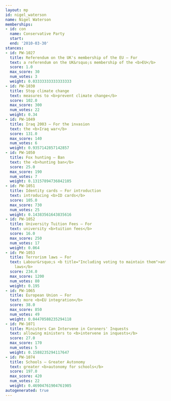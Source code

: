 ```yaml
---
layout: mp
id: nigel_waterson
name: Nigel Waterson
memberships:
- id: con
  name: Conservative Party
  start: 
  end: '2010-03-30'
stances:
- id: PW-1027
  title: Referendum on the UK's membership of the EU — For
  text: a referendum on the UK&rsquo;s membership of the <b>EU</b>
  score: 1.0
  max_score: 30
  num_votes: 3
  weight: 0.03333333333333333
- id: PW-1030
  title: Stop climate change
  text: measures to <b>prevent climate change</b>
  score: 102.0
  max_score: 300
  num_votes: 22
  weight: 0.34
- id: PW-1049
  title: Iraq 2003 — For the invasion
  text: the <b>Iraq war</b>
  score: 131.0
  max_score: 140
  num_votes: 6
  weight: 0.9357142857142857
- id: PW-1050
  title: Fox hunting — Ban
  text: the <b>hunting ban</b>
  score: 25.0
  max_score: 190
  num_votes: 7
  weight: 0.13157894736842105
- id: PW-1051
  title: Identity cards — For introduction
  text: introducing <b>ID cards</b>
  score: 105.0
  max_score: 730
  num_votes: 25
  weight: 0.14383561643835616
- id: PW-1052
  title: University Tuition Fees — For
  text: university <b>tuition fees</b>
  score: 16.0
  max_score: 250
  num_votes: 17
  weight: 0.064
- id: PW-1053
  title: Terrorism laws — For
  text: Labour&rsquo;s <b title="Including voting to maintain them">anti-terrorism
    laws</b>
  score: 234.0
  max_score: 1200
  num_votes: 80
  weight: 0.195
- id: PW-1065
  title: European Union — For
  text: more <b>EU integration</b>
  score: 38.0
  max_score: 850
  num_votes: 49
  weight: 0.04470588235294118
- id: PW-1071
  title: Ministers Can Intervene in Coroners' Inquests
  text: allowing ministers to <b>intervene in inquests</b>
  score: 27.0
  max_score: 170
  num_votes: 5
  weight: 0.1588235294117647
- id: PW-1074
  title: Schools — Greater Autonomy
  text: greater <b>autonomy for schools</b>
  score: 197.0
  max_score: 420
  num_votes: 22
  weight: 0.46904761904761905
autogenerated: true
---
```

